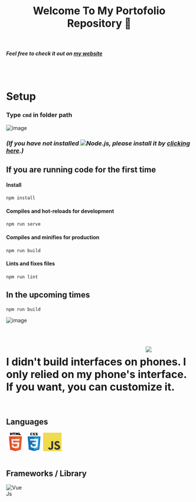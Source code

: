 <h1 align="center">Welcome To My Portofolio Repository 👋</h1>
<br>




#### *Feel free to check it out on [my website](https://elncqmelhhcm.click)*
<br><br>
# Setup

### **Type `cmd` in folder path**

![image](https://github.com/terris91/portfolio-website/assets/95265895/5ca30f8c-8c3f-4235-b848-46e44e219dca)

### *(If you have not installed <img width="18px" src="https://cdn.iconscout.com/icon/free/png-256/free-node-js-1174925.png" />Node.js, please install it by [clicking here](https://nodejs.org/en).)*

## If you are running code for the first time

#### Install
```
npm install
```

#### Compiles and hot-reloads for development
```
npm run serve
```

#### Compiles and minifies for production
```
npm run build
```

#### Lints and fixes files
```
npm run lint
```
## In the upcoming times

```
npm run build
```
![image](https://github.com/terris91/portfolio-website/assets/95265895/8c4605f4-e670-4297-b35e-2abbaf7617c9)

<br><br>

<img src="https://i.imgur.com/6V30nFm.jpg" align="right" style="width: 25%" />

# I didn't build interfaces on phones. I only relied on my phone's interface. If you want, you can customize it.

<br>

## Languages

<img align="left" alt="HTML5" width="50px" src="https://raw.githubusercontent.com/github/explore/80688e429a7d4ef2fca1e82350fe8e3517d3494d/topics/html/html.png" />
<img align="left" alt="CSS3" width="50px" src="https://raw.githubusercontent.com/github/explore/80688e429a7d4ef2fca1e82350fe8e3517d3494d/topics/css/css.png" />
<img align="left" alt="JavaScript" width="50px" src="https://raw.githubusercontent.com/github/explore/80688e429a7d4ef2fca1e82350fe8e3517d3494d/topics/javascript/javascript.png" />

<br><br><br><br>

## Frameworks / Library

<img align="left" alt="Vue Js" width="50px" src="https://cdn.icon-icons.com/icons2/2415/PNG/512/vuejs_original_logo_icon_146304.png" />


